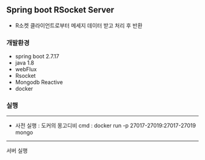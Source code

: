 ## Spring boot RSocket Server
* R소켓 클라이언트로부터 메세지 데이터 받고 처리 후 반환

### 개발환경
- spring boot 2.7.17
- java 1.8
- webFlux
- Rsocket
- Mongodb Reactive
- docker

### 실행
----
* 사전 실행 : 도커의 몽고디비 cmd  : docker run -p 27017-27019:27017-27019 mongo
----
서버 실행

